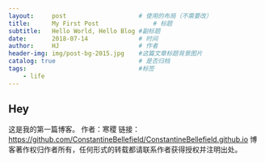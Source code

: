 ```yaml
---
layout:     post                    # 使用的布局（不需要改）
title:      My First Post               # 标题 
subtitle:   Hello World, Hello Blog #副标题
date:       2018-07-14              # 时间
author:     HJ                      # 作者
header-img: img/post-bg-2015.jpg    #这篇文章标题背景图片
catalog: true                       # 是否归档
tags:                               #标签
    - life
---
```


## Hey
这是我的第一篇博客。
作者：寒稷
链接：https://github.com/ConstantineBellefield/ConstantineBellefield.github.io
博客著作权归作者所有，任何形式的转载都请联系作者获得授权并注明出处。
